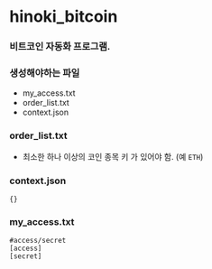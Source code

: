 # hinoki_bitcoin

### 비트코인 자동화 프로그램.

### 생성해야하는 파일
* my_access.txt
* order_list.txt
* context.json

### order_list.txt
* 최소한 하나 이상의 코인 종목 키 가 있어야 함. (예 `ETH`)

### context.json
```
{}
```

### my_access.txt
```
#access/secret
[access]
[secret]
```